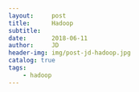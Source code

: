 ```yaml
---
layout:     post
title:      Hadoop
subtitle:   
date:       2018-06-11
author:     JD
header-img: img/post-jd-hadoop.jpg
catalog: true
tags:
    - hadoop
---
```


